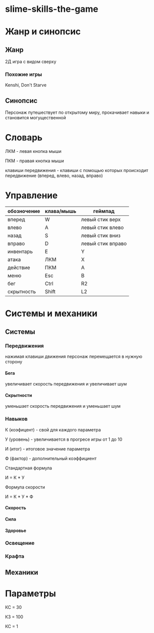 # slime-skills-the-game

# Жанр и синопсис
## Жанр

2Д игра с видом сверху

### Похожие игры

Kenshi, Don't Starve

## Синопсис

Персонаж путешествует по открытому миру, прокачивает навыки и становится могущественной

# Словарь

ЛКМ - левая кнопка мыши

ПКМ - правая кнопка мыши

клавиши передвижения - клавиши с помощью которых происходит передвижение (вперед, влево, назад, вправо)

# Управление

| обозночение | клава/мышь | геймпад |
| --- | --- | --- |
| вперед | W | левый стик верх |
| влево | A | левый стик влево |
| назад | S | левый стик вниз |
| вправо | D | левый стик вправо |
| инвентарь | E | Y |
| атака | ЛКМ | X |
| действие | ПКМ | A |
| меню | Esc | B |
| бег | Ctrl | R2 |
| скрытность | Shift | L2 |

# Системы и механики

## Системы

### Передвижения

нажимая клавиши движения персонаж перемещается в нужную сторону

#### Бега

увеличивает скорость передвижения и увеличивает шум

#### Скрытности

уменьшает скорость передвижения и уменьшает шум

### Навыков

К (коэфицент) - свой для каждого параметра

У (уровень) - увеличивается в прогресе игры от 1 до 10

И (итог) - итоговое значение параметра

Ф (фактор) - дополнительный коэффициент

Стандартная формула 

И = К * У

Формула скорости

И = К * У * Ф




#### Скорость

#### Сила

#### Здоровье

####

### Освещение

### Крафта

## Механики

# Параметры

КС = 30

КЗ = 100

КС = 1